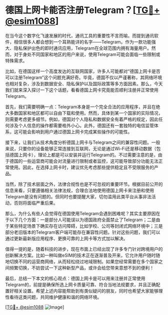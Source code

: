 # 德国上网卡能否注册Telegram？[[TG💪+ @esim1088](https://t.me/s/esim1088)]

在当今这个数字化飞速发展的时代，通讯工具的重要性不言而喻。而提到通讯软件，相信很多人都会想到一个耳熟能详的名字——Telegram。作为一款功能强大、隐私保护出色的即时通讯应用，Telegram在全球范围内拥有海量用户。然而，对于身处不同国家和地区的用户来说，使用Telegram可能会面临一些限制或特殊需求。

比如，在德国这样一个高度发达的互联网国家，许多人可能都对“德国上网卡是否可以注册Telegram”这个问题充满好奇。毕竟，德国不仅以严谨著称，其网络环境也相对复杂，涉及到数据安全、隐私保护以及国际政策等多方面因素。那么，今天我们就来深入探讨一下这个话题，看看德国上网卡究竟能否顺利注册并正常使用Telegram。

首先，我们需要明确一点：Telegram本身是一个完全合法的应用程序，并且在绝大多数国家和地区都可以自由下载和使用。然而，具体到某一个国家的实际情况，则需要考虑更多细节。例如，德国对个人隐私和数据安全有着严格的规定，因此任何涉及个人信息的操作都需要格外小心。此外，德国还有一套独特的电信监管体系，这可能会影响到用户通过德国上网卡完成某些操作的可能性。

接下来，让我们从技术角度分析德国上网卡与Telegram之间的兼容性问题。一般来说，只要你的设备能够正常连接到互联网，无论是通过Wi-Fi还是移动数据（包括德国上网卡），理论上都是可以安装并运行Telegram的。不过需要注意的是，由于德国的一些运营商可能会对流量进行限制或者监控，这可能导致部分功能无法正常使用。因此，在选择上网卡时，建议优先考虑那些提供稳定且不受限服务的产品。

当然，除了技术层面之外，法律合规性也是不可忽视的重要环节。根据目前公开的信息来看，只要遵循相关法律法规，合理合法地使用德国上网卡来注册和使用Telegram是没有问题的。但同时也要提醒大家，切勿滥用此类平台从事非法活动，否则将面临严重后果。

那么，为什么有些人会觉得在德国使用Telegram会遇到困难呢？其实主要原因在于以下几个方面：一是部分人可能误以为德国政府全面禁止了Telegram；二是由于某些特定场景下确实存在访问障碍，比如学校、公司等封闭式网络环境中；三是部分老旧版本的Telegram客户端可能存在兼容性问题。针对这些问题，我们可以通过更新最新版应用程序、更换可靠的上网卡等方式加以解决。

值得一提的是，随着科技的进步，现在市面上已经出现了许多专门针对跨境用户的创新解决方案。比如一种叫做eSIM的技术正在逐渐普及开来，它允许用户随时随地切换不同的运营商网络，从而轻松绕过地域限制。如果您经常需要在多个国家之间频繁切换，不妨尝试一下这种新型产品，或许会给您带来意想不到的便利！

最后，总结一下本文的核心观点：德国上网卡是可以用来注册并正常使用Telegram的，前提是确保所选上网卡质量可靠、符合当地法规要求，并且正确配置好相关设置。希望上述内容能帮助到有类似疑问的朋友，同时也希望大家能够理性看待这类问题，共同维护健康和谐的网络环境。

[[TG💪+ @esim1088](https://t.me/s/esim1088) ![Image](https://i.postimg.cc/4NQfJmqS/Snipaste-2025-05-13-00-14-12.png)]